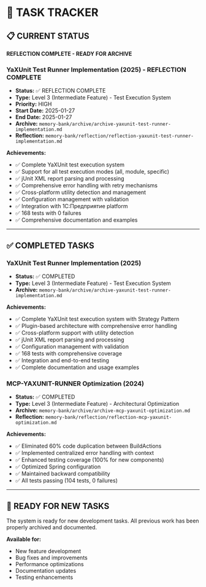 # 🎯 TASK TRACKER

## 📋 CURRENT STATUS
**REFLECTION COMPLETE - READY FOR ARCHIVE**

### YaXUnit Test Runner Implementation (2025) - REFLECTION COMPLETE
- **Status:** ✅ REFLECTION COMPLETE
- **Type:** Level 3 (Intermediate Feature) - Test Execution System
- **Priority:** HIGH
- **Start Date:** 2025-01-27
- **End Date:** 2025-01-27
- **Archive:** `memory-bank/archive/archive-yaxunit-test-runner-implementation.md`
- **Reflection:** `memory-bank/reflection/reflection-yaxunit-test-runner-implementation.md`

**Achievements:**
- ✅ Complete YaXUnit test execution system
- ✅ Support for all test execution modes (all, module, specific)
- ✅ jUnit XML report parsing and processing
- ✅ Comprehensive error handling with retry mechanisms
- ✅ Cross-platform utility detection and management
- ✅ Configuration management with validation
- ✅ Integration with 1С:Предприятие platform
- ✅ 168 tests with 0 failures
- ✅ Comprehensive documentation and examples

---

## ✅ COMPLETED TASKS

### YaXUnit Test Runner Implementation (2025)
- **Status:** ✅ COMPLETED
- **Type:** Level 3 (Intermediate Feature) - Test Execution System
- **Archive:** `memory-bank/archive/archive-yaxunit-test-runner-implementation.md`

**Achievements:**
- ✅ Complete YaXUnit test execution system with Strategy Pattern
- ✅ Plugin-based architecture with comprehensive error handling
- ✅ Cross-platform support with utility detection
- ✅ jUnit XML report parsing and processing
- ✅ Configuration management with validation
- ✅ 168 tests with comprehensive coverage
- ✅ Integration and end-to-end testing
- ✅ Complete documentation and usage examples

### MCP-YAXUNIT-RUNNER Optimization (2024)
- **Status:** ✅ COMPLETED
- **Type:** Level 3 (Intermediate Feature) - Architectural Optimization
- **Archive:** `memory-bank/archive/archive-mcp-yaxunit-optimization.md`
- **Reflection:** `memory-bank/reflection/reflection-mcp-yaxunit-optimization.md`

**Achievements:**
- ✅ Eliminated 60% code duplication between BuildActions
- ✅ Implemented centralized error handling with context
- ✅ Enhanced testing coverage (100% for new components)
- ✅ Optimized Spring configuration
- ✅ Maintained backward compatibility
- ✅ All tests passing (104 tests, 0 failures)

---

## 🚀 READY FOR NEW TASKS

The system is ready for new development tasks. All previous work has been properly archived and documented.

**Available for:**
- New feature development
- Bug fixes and improvements
- Performance optimizations
- Documentation updates
- Testing enhancements

